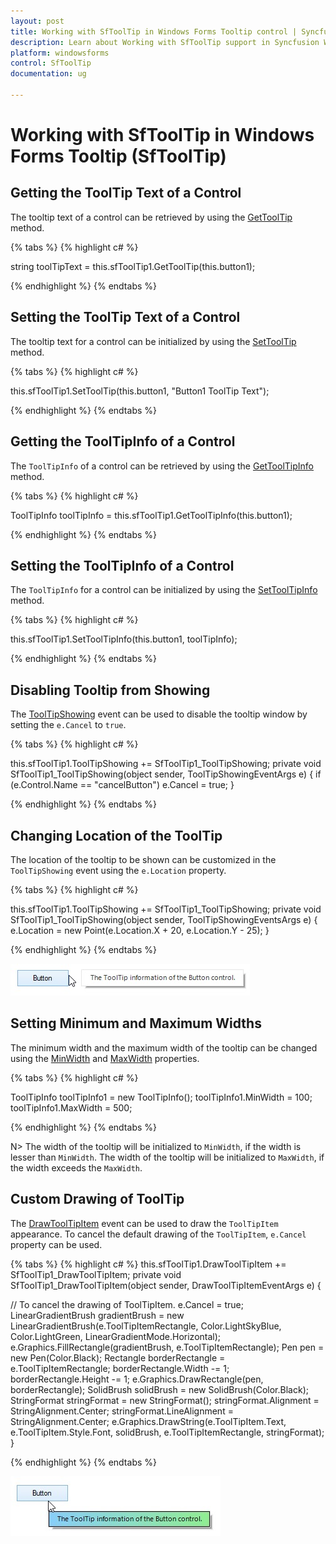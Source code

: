 ```yaml
---
layout: post
title: Working with SfToolTip in Windows Forms Tooltip control | Syncfusion
description: Learn about Working with SfToolTip support in Syncfusion Windows Forms Tooltip (SfToolTip) control and more details.
platform: windowsforms
control: SfToolTip
documentation: ug

---
```

# Working with SfToolTip in Windows Forms Tooltip (SfToolTip)

## Getting the ToolTip Text of a Control

The tooltip text of a control can be retrieved by using the [GetToolTip](https://help.syncfusion.com/cr/windowsforms/Syncfusion.Windows.Forms.SfToolTip.html#Syncfusion_Windows_Forms_SfToolTip_GetToolTip_System_Windows_Forms_Control_) method. 

{% tabs %}
{% highlight c# %}

string toolTipText = this.sfToolTip1.GetToolTip(this.button1);

{% endhighlight %}
{% endtabs %}

## Setting the ToolTip Text of a Control

The tooltip text for a control can be initialized by using the [SetToolTip](https://help.syncfusion.com/cr/windowsforms/Syncfusion.Windows.Forms.SfToolTip.html#Syncfusion_Windows_Forms_SfToolTip_SetToolTip_System_Windows_Forms_Control_System_String_) method.

{% tabs %}
{% highlight c# %}

this.sfToolTip1.SetToolTip(this.button1, "Button1 ToolTip Text");

{% endhighlight %}
{% endtabs %}

## Getting the ToolTipInfo of a Control

The `ToolTipInfo` of a control can be retrieved by using the [GetToolTipInfo](https://help.syncfusion.com/cr/windowsforms/Syncfusion.Windows.Forms.SfToolTip.html#Syncfusion_Windows_Forms_SfToolTip_GetToolTipInfo_System_Windows_Forms_Control_) method.

{% tabs %}
{% highlight c# %}

ToolTipInfo toolTipInfo = this.sfToolTip1.GetToolTipInfo(this.button1);

{% endhighlight %}
{% endtabs %}

## Setting the ToolTipInfo of a Control

The `ToolTipInfo` for a control can be initialized by using the [SetToolTipInfo](https://help.syncfusion.com/cr/windowsforms/Syncfusion.Windows.Forms.SfToolTip.html#Syncfusion_Windows_Forms_SfToolTip_SetToolTipInfo_System_Windows_Forms_Control_Syncfusion_WinForms_Controls_ToolTipInfo_) method.

{% tabs %}
{% highlight c# %}

this.sfToolTip1.SetToolTipInfo(this.button1, toolTipInfo);

{% endhighlight %}
{% endtabs %}

## Disabling Tooltip from Showing

The [ToolTipShowing](https://help.syncfusion.com/cr/windowsforms/Syncfusion.Windows.Forms.SfToolTip.html#Syncfusion_Windows_Forms_SfToolTip_ToolTipShowing) event can be used to disable the tooltip window by setting the `e.Cancel` to `true`.

{% tabs %}
{% highlight c# %}

this.sfToolTip1.ToolTipShowing += SfToolTip1_ToolTipShowing;
private void SfToolTip1_ToolTipShowing(object sender, ToolTipShowingEventArgs e)
{
    if (e.Control.Name == "cancelButton")
    e.Cancel = true;
}

{% endhighlight %}
{% endtabs %}

## Changing Location of the ToolTip

The location of the tooltip to be shown can be customized in the `ToolTipShowing` event using the `e.Location` property.

{% tabs %}
{% highlight c# %}

this.sfToolTip1.ToolTipShowing += SfToolTip1_ToolTipShowing;
private void SfToolTip1_ToolTipShowing(object sender, ToolTipShowingEventsArgs e)
{
    e.Location = new Point(e.Location.X + 20, e.Location.Y - 25);
}

{% endhighlight %}
{% endtabs %}

![Location of the tooltip to be shown can be customized in winforms tooltip](SfToolTip_images/SfToolTip_img23.jpeg)


## Setting Minimum and Maximum Widths

The minimum width and the maximum width of the tooltip can be changed using the [MinWidth](https://help.syncfusion.com/cr/windowsforms/Syncfusion.WinForms.Controls.ToolTipInfo.html#Syncfusion_WinForms_Controls_ToolTipInfo_MinWidth) and [MaxWidth](https://help.syncfusion.com/cr/windowsforms/Syncfusion.WinForms.Controls.ToolTipInfo.html#Syncfusion_WinForms_Controls_ToolTipInfo_MaxWidth) properties. 

{% tabs %}
{% highlight c# %}

ToolTipInfo toolTipInfo1 = new ToolTipInfo();
toolTipInfo1.MinWidth = 100;
toolTipInfo1.MaxWidth = 500;

{% endhighlight %}
{% endtabs %}

N> The width of the tooltip will be initialized to `MinWidth`, if the width is lesser than `MinWidth`. The width of the tooltip will be initialized to `MaxWidth`, if the width exceeds the `MaxWidth`.

## Custom Drawing of ToolTip

The [DrawToolTipItem](https://help.syncfusion.com/cr/windowsforms/Syncfusion.Windows.Forms.SfToolTip.html#Syncfusion_Windows_Forms_SfToolTip_DrawToolTipItem) event can be used to draw the `ToolTipItem` appearance. To cancel the default drawing of the `ToolTipItem`, `e.Cancel` property can be used.

{% tabs %}
{% highlight c# %}
this.sfToolTip1.DrawToolTipItem += SfToolTip1_DrawToolTipItem;
private void SfToolTip1_DrawToolTipItem(object sender, DrawToolTipItemEventArgs e)
{

// To cancel the drawing of ToolTipItem.
    e.Cancel = true;
    LinearGradientBrush gradientBrush = new LinearGradientBrush(e.ToolTipItemRectangle, Color.LightSkyBlue, Color.LightGreen, LinearGradientMode.Horizontal);
    e.Graphics.FillRectangle(gradientBrush, e.ToolTipItemRectangle);
    Pen pen = new Pen(Color.Black);
    Rectangle borderRectangle = e.ToolTipItemRectangle;
    borderRectangle.Width -= 1;
    borderRectangle.Height -= 1;
    e.Graphics.DrawRectangle(pen, borderRectangle);
    SolidBrush solidBrush = new SolidBrush(Color.Black);
    StringFormat stringFormat = new StringFormat();
    stringFormat.Alignment = StringAlignment.Center;
    stringFormat.LineAlignment = StringAlignment.Center;
    e.Graphics.DrawString(e.ToolTipItem.Text, e.ToolTipItem.Style.Font, solidBrush, e.ToolTipItemRectangle, stringFormat);
}

{% endhighlight %}
{% endtabs %}

![Custom drawing tooltip shown in winforms tooltip](SfToolTip_images/SfToolTip_img24.jpeg)


